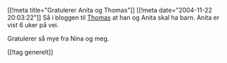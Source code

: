 [[!meta  title="Gratulerer Anita og Thomas"]]
[[!meta  date="2004-11-22 20:03:22"]]
Så i bloggen til <a href="http://overnode.com">Thomas</a> at han og Anita skal ha barn. Anita er vist 6 uker på vei.

Gratulerer så mye fra Nina og meg.

[[!tag  generelt]]
